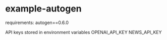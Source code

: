# example-autogen

requirements:
autogen==0.6.0

API keys stored in environment variables
OPENAI_API_KEY
NEWS_API_KEY
